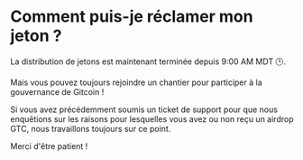 # Comment puis-je réclamer mon jeton ?

La distribution de jetons est maintenant terminée depuis 9:00 AM MDT 🕒.

Mais vous pouvez toujours rejoindre un chantier pour participer à la gouvernance de Gitcoin !

Si vous avez précédemment soumis un ticket de support pour que nous enquêtions sur les raisons pour lesquelles vous avez ou non reçu un airdrop GTC, nous travaillons toujours sur ce point.

Merci d'être patient !

